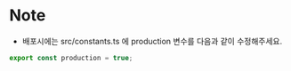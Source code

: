 # Note

- 배포시에는 src/constants.ts 에 production 변수를 다음과 같이 수정해주세요.

```typescript
export const production = true;
```
